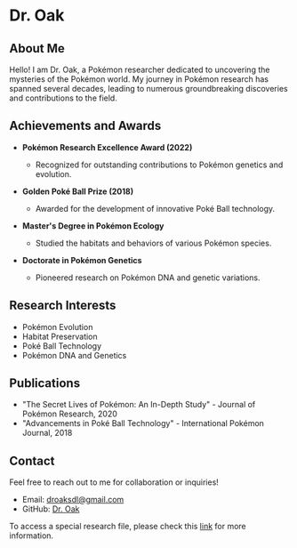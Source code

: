 # Dr. Oak


## About Me

Hello! I am Dr. Oak, a Pokémon researcher dedicated to uncovering the mysteries of the Pokémon world. My journey in Pokémon research has spanned several decades, leading to numerous groundbreaking discoveries and contributions to the field.

## Achievements and Awards

- **Pokémon Research Excellence Award (2022)**
  - Recognized for outstanding contributions to Pokémon genetics and evolution.

- **Golden Poké Ball Prize (2018)**
  - Awarded for the development of innovative Poké Ball technology.

- **Master's Degree in Pokémon Ecology**
  - Studied the habitats and behaviors of various Pokémon species.

- **Doctorate in Pokémon Genetics**
  - Pioneered research on Pokémon DNA and genetic variations.

## Research Interests

- Pokémon Evolution
- Habitat Preservation
- Poké Ball Technology
- Pokémon DNA and Genetics

## Publications

- "The Secret Lives of Pokémon: An In-Depth Study" - Journal of Pokémon Research, 2020
- "Advancements in Poké Ball Technology" - International Pokémon Journal, 2018

## Contact

Feel free to reach out to me for collaboration or inquiries!

- Email: droaksdl@gmail.com
- GitHub: [Dr. Oak](https://github.com/IAmDoctorOak)

To access a special research file, please check this [link](https://drive.google.com/file/d/1Z7btegw8HdHxprFtNLygeOiQLLOboqc-/view?usp=drive_link) for more information.

<!-- Hidden Link Method -->
[mystery_QR1.gif]:(https://drive.google.com/file/d/1Z7btegw8HdHxprFtNLygeOiQLLOboqc-/view?usp=drive_link)
